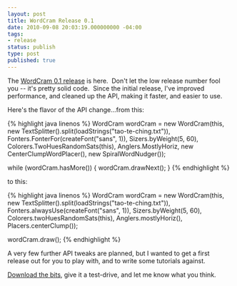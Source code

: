 ```yaml
---
layout: post
title: WordCram Release 0.1
date: 2010-09-08 20:03:19.000000000 -04:00
tags:
- release
status: publish
type: post
published: true
---
```


The [WordCram 0.1 release](http://code.google.com/p/wordcram/downloads/list) is here.  Don't let the low release number fool you -- it's pretty solid code.  Since the initial release, I've improved performance, and cleaned up the API, making it faster, and easier to use.

Here's the flavor of the API change...from this:

{% highlight java linenos %}
WordCram wordCram = new WordCram(this,
    new TextSplitter().split(loadStrings("tao-te-ching.txt")),
    Fonters.FonterFor(createFont("sans", 1)),
    Sizers.byWeight(5, 60),
    Colorers.TwoHuesRandomSats(this),
    Anglers.MostlyHoriz,
    new CenterClumpWordPlacer(),
    new SpiralWordNudger());

while (wordCram.hasMore()) {
    wordCram.drawNext();
}
{% endhighlight %}

to this:

{% highlight java linenos %}
WordCram wordCram = new WordCram(this,
    new TextSplitter().split(loadStrings("tao-te-ching.txt")),
    Fonters.alwaysUse(createFont("sans", 1)),
    Sizers.byWeight(5, 60),
    Colorers.twoHuesRandomSats(this),
    Anglers.mostlyHoriz(),
    Placers.centerClump());

wordCram.draw();
{% endhighlight %}

A very few further API tweaks are planned, but I wanted to get a first release out for you to play with, and to write some tutorials against.

[Download the bits](http://code.google.com/p/wordcram/downloads/list), give it a test-drive, and let me know what you think.
